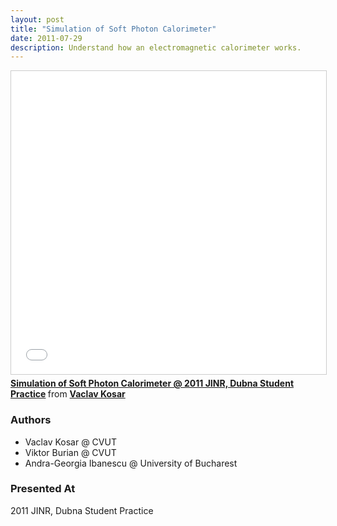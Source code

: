 ```yaml
---
layout: post
title: "Simulation of Soft Photon Calorimeter"
date: 2011-07-29
description: Understand how an electromagnetic calorimeter works.
---
```


<iframe src="//www.slideshare.net/slideshow/embed_code/key/WT4Pkb7QSug6N" width="595" height="485" frameborder="0" marginwidth="0" marginheight="0" scrolling="no" style="border:1px solid #CCC; border-width:1px; margin-bottom:5px; max-width: 100%;" allowfullscreen> </iframe> <div style="margin-bottom:5px"> <strong> <a href="//www.slideshare.net/VaclavKosar/simulation-of-soft-photon-calorimeter-2011-jinr-dubna-student-practice" title="Simulation of Soft Photon Calorimeter @ 2011 JINR, Dubna Student Practice" target="_blank">Simulation of Soft Photon Calorimeter @ 2011 JINR, Dubna Student Practice</a> </strong> from <strong><a href="https://www.slideshare.net/VaclavKosar" target="_blank">Vaclav Kosar</a></strong> </div>

### Authors

- Vaclav Kosar @ CVUT
- Viktor Burian @ CVUT
- Andra-Georgia Ibanescu @ University of Bucharest

### Presented At
2011 JINR, Dubna Student Practice
